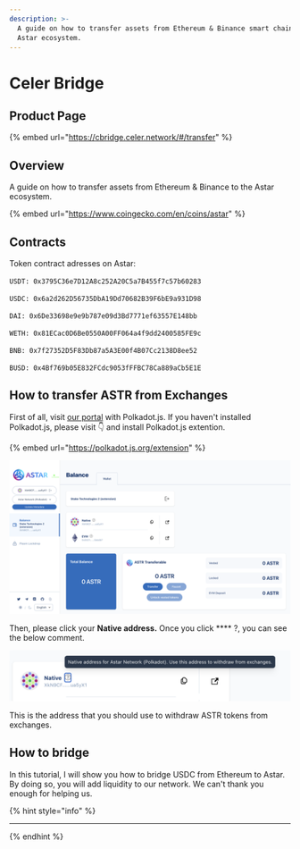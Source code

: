 ```yaml
---
description: >-
  A guide on how to transfer assets from Ethereum & Binance smart chain to the
  Astar ecosystem.
---
```


# Celer Bridge

## Product Page

{% embed url="https://cbridge.celer.network/#/transfer" %}

## Overview

A guide on how to transfer assets from Ethereum & Binance to the Astar ecosystem.&#x20;

{% embed url="https://www.coingecko.com/en/coins/astar" %}

## Contracts

Token contract adresses on Astar:

`USDT: 0x3795C36e7D12A8c252A20C5a7B455f7c57b60283`

`USDC: 0x6a2d262D56735DbA19Dd70682B39F6bE9a931D98`

`DAI: 0x6De33698e9e9b787e09d3Bd7771ef63557E148bb`

`WETH: 0x81ECac0D6Be0550A00FF064a4f9dd2400585FE9c`

`BNB: 0x7f27352D5F83Db87a5A3E00f4B07Cc2138D8ee52`

`BUSD: 0x4Bf769b05E832FCdc9053fFFBC78Ca889aCb5E1E`

## How to transfer ASTR from Exchanges

First of all, visit [our portal](https://portal.astar.network/#/balance/wallet) with Polkadot.js. If you haven't installed Polkadot.js, please visit 👇 and install Polkadot.js extention.&#x20;

{% embed url="https://polkadot.js.org/extension" %}

![](<../.gitbook/assets/Screenshot 2022-01-19 at 3.50.13 PM.png>)

Then, please click your **Native address.** Once you click **** ?, you can see the below comment.&#x20;

![](<../.gitbook/assets/Screenshot 2022-01-19 at 3.54.51 PM.png>)

This is the address that you should use to withdraw ASTR tokens from exchanges.&#x20;

## How to bridge

In this tutorial, I will show you how to bridge USDC from Ethereum to Astar. By doing so, you will add liquidity to our network. We can't thank you enough for helping us.

{% hint style="info" %}
****
{% endhint %}
